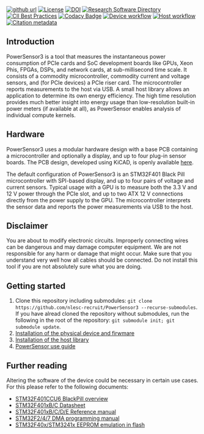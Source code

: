 [![github url](https://img.shields.io/badge/github-url-000.svg?logo=github&labelColor=gray&color=blue)](https://github.com/nlesc-recruit/PowerSensor3)
[![License](https://img.shields.io/github/license/nlesc-recruit/PowerSensor3)](https://github.com/nlesc-recruit/PowerSensor3)
[![DOI](https://zenodo.org/badge/455610726.svg)](https://zenodo.org/badge/latestdoi/455610726)
[![Research Software Directory](https://img.shields.io/badge/RSD-PowerSensor3-00a3e3.svg)](https://www.research-software-directory.org/software/powersensor3)
[![CII Best Practices](https://bestpractices.coreinfrastructure.org/projects/7401/badge)](https://bestpractices.coreinfrastructure.org/projects/7401)
[![Codacy Badge](https://app.codacy.com/project/badge/Grade/77f179fdc0c84de3aa5420a99bddf84a)](https://www.codacy.com/gh/nlesc-recruit/PowerSensor3/dashboard?utm_source=github.com&amp;utm_medium=referral&amp;utm_content=nlesc-recruit/PowerSensor3&amp;utm_campaign=Badge_Grade)
[![Device workflow](https://img.shields.io/github/actions/workflow/status/nlesc-recruit/PowerSensor3/build_device.yml?label=build%20device%20firmware)](https://github.com/nlesc-recruit/PowerSensor3/actions/workflows/build_device.yml)
[![Host workflow](https://img.shields.io/github/actions/workflow/status/nlesc-recruit/PowerSensor3/build_host.yml?label=build%20host%20library)](https://github.com/nlesc-recruit/PowerSensor3/actions/workflows/build_host.yml)
[![Citation metadata](https://github.com/nlesc-recruit/PowerSensor3/actions/workflows/cffconvert.yml/badge.svg)](https://github.com/nlesc-recruit/PowerSensor3/actions/workflows/cffconvert.yml)



## Introduction
PowerSensor3 is a tool that measures the instantaneous power consumption of PCIe cards and SoC development boards like GPUs, Xeon Phis, FPGAs, DSPs, and network cards, at sub-millisecond time scale. It consists of a commodity microcontroller, commodity current and voltage sensors, and (for PCIe devices) a PCIe riser card. The microcontroller reports measurements to the host via USB. A small host library allows an application to determine its own energy efficiency. The high time resolution provides much better insight into energy usage than low-resolution built-in power meters (if available at all), as PowerSensor enables analysis of individual compute kernels.

## Hardware
PowerSensor3 uses a modular hardware design with a base PCB containing a microcontroller and optionally a display, and up to four plug-in sensor boards. The PCB design, developed using KiCAD, is openly available [here](https://git.astron.nl/RD/powersensor3).

The default configuration of PowerSensor3 is an STM32F401 Black Pill microcontroller with SPI-based display, and up to four pairs of voltage and current sensors. Typical usage with a GPU is to measure both the 3.3 V and 12 V power through the PCIe slot, and up to two ATX 12 V connections directly from the power supply to the GPU. The microcontroller interprets the sensor data and reports the power measurements via USB to the host.

## Disclaimer
You are about to modify electronic circuits.  Improperly connecting wires can be dangerous and may damage computer equipment.  We are not responsible for any harm or damage that might occur.  Make sure that you understand very well how all cables should be connected.  Do not install this tool if you are not absolutely sure what you are doing.

## Getting started
1. Clone this repository including submodules: `git clone https://github.com/nlesc-recruit/PowerSensor3 --recurse-submodules`. If you have alread cloned the repository without submodules, run the following in the root of the repository: `git submodule init; git submodule update`.
2. [Installation of the physical device and firwmare](docs/INSTALLATION_DEVICE.md)
3. [Installation of the host library](docs/INSTALLATION_HOST.md)
3. [PowerSensor use guide](docs/USERGUIDE.md)

## Further reading
Altering the software of the device could be necessary in certain use cases. For this please refer to the following documents:

* [STM32F401CCU6 BlackPill overview](https://stm32-base.org/boards/STM32F401CCU6-WeAct-Black-Pill-V1.2.html)
* [STM32F401xB/C Datasheet](https://www.st.com/resource/en/datasheet/stm32f401cc.pdf)
* [STM32F401xB/C/D/E Reference manual](https://www.st.com/resource/en/reference_manual/rm0368-stm32f401xbc-and-stm32f401xde-advanced-armbased-32bit-mcus-stmicroelectronics.pdf)
* [STM32F2/4/7 DMA programming manual](https://www.st.com/resource/en/application_note/dm00046011-using-the-stm32f2-stm32f4-and-stm32f7-series-dma-controller-stmicroelectronics.pdf)
* [STM32F40x/STM3241x EEPROM emulation in flash](https://www.st.com/resource/en/application_note/an3969-eeprom-emulation-in-stm32f40xstm32f41x-microcontrollers-stmicroelectronics.pdf)
